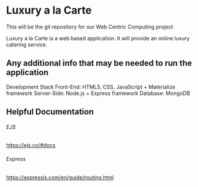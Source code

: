 ﻿# Luxury a la Carte
This will be the git repository for our Web Centric Computing project

Luxury a la Carte is a web based application. It will provide an online luxury catering service.

## Any additional info that may be needed to run the application

Development Stack
Front-End: HTML5, CSS, JavaScript + Materialize framework
Server-Side: Node.js + Express framework
Database: MongoDB

## Helpful Documentation
###### EJS
https://ejs.co/#docs
###### Express
https://expressjs.com/en/guide/routing.html


